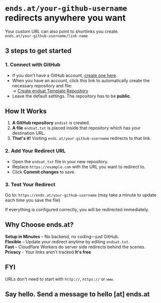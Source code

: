 # `ends.at/your-github-username` redirects anywhere you want  

Your custom URL can also point to shortlinks you create.  
`ends.at/your-github-username/link-name`

## 3 steps to get started  

### 1️. Connect with GitHub  
- If you don’t have a GitHub account, [create one here](https://github.com/signup).  
- When you have an account, click this link to automatically create the necessary repository and file:  
  -> [Create endsat Template Repository](https://github.com/new?template_name=endsat&template_owner=endsat&name=endsat)  
- Leave the default settings. The repository has to be **public**.

## How It Works  
1. **A GitHub repository** `endsat` is created.  
2. **A file** `endsat.txt` is placed inside that repository which has your destination URL.  
3. **That's it!** Visiting `ends.at/your-github-username` redirects to that link.  

### 2. Add Your Redirect URL  
- Open the `endsat.txt` file in your new repository.  
- Replace `https://example.com` with the URL you want to redirect to.  
- Click **Commit changes** to save.  

### 3. Test Your Redirect  
Go to: `https://ends.at/your-github-username` (may take a minute to update each time you save the file)

If everything is configured correctly, you will be redirected immediately.  

## Why Choose ends.at?  
**Setup in Minutes** – No backend, no coding—just GitHub.  
**Flexible** – Update your redirect anytime by editing `endsat.txt`.  
**Fast** – Cloudflare Workers do server side redirects behind the scenes. 
**Privacy** - Your links aren't tracked
**It's free**  

## FYI
URLs don't need to start with `http://`, `https://` or `www`.

## Say hello. Send a message to hello [at] ends.at


